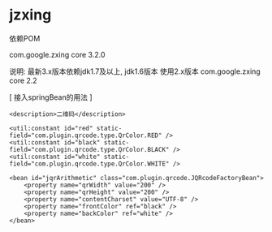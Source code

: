 # jzxing
依赖POM
<!--二维码-->
<dependency>
    <groupId>com.google.zxing</groupId>
    <artifactId>core</artifactId>
    <version>3.2.0</version>
</dependency>

说明: 最新3.x版本依赖jdk1.7及以上, jdk1.6版本 使用2.x版本
<dependency>
    <groupId>com.google.zxing</groupId>
    <artifactId>core</artifactId>
    <version>2.2</version>
</dependency>


[ 接入springBean的用法 ]
<?xml version="1.0" encoding="UTF-8"?>
<beans xmlns="http://www.springframework.org/schema/beans"
       xmlns:xsi="http://www.w3.org/2001/XMLSchema-instance"
       xmlns:util="http://www.springframework.org/schema/util"
       xsi:schemaLocation="http://www.springframework.org/schema/beans
	   http://www.springframework.org/schema/beans/spring-beans-3.2.xsd
       http://www.springframework.org/schema/util
       http://www.springframework.org/schema/util/spring-util-3.2.xsd">

    <description>二维码</description>

    <util:constant id="red" static-field="com.plugin.qrcode.type.QrColor.RED" />
    <util:constant id="black" static-field="com.plugin.qrcode.type.QrColor.BLACK" />
    <util:constant id="white" static-field="com.plugin.qrcode.type.QrColor.WHITE" />

    <bean id="jqrArithmetic" class="com.plugin.qrcode.JQRcodeFactoryBean">
        <property name="qrWidth" value="200" />
        <property name="qrHeight" value="200" />
        <property name="contentCharset" value="UTF-8" />
        <property name="frontColor" ref="black" />
        <property name="backColor" ref="white" />
    </bean>

</beans>

